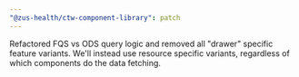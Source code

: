 ```yaml
---
"@zus-health/ctw-component-library": patch
---
```


Refactored FQS vs ODS query logic and removed all "drawer" specific feature variants. We'll instead use resource specific variants, regardless of which components do the data fetching.
